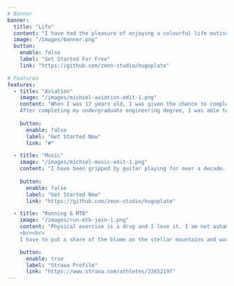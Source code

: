 ```yaml
---
# Banner
banner:
  title: "Life"
  content: "I have had the pleasure of enjoying a colourful life outisde the office. I am conviced that this has helped me to keep a level head in the office space. "
  image: "/images/banner.png"
  button:
    enable: false
    label: "Get Started For Free"
    link: "https://github.com/zeon-studio/hugoplate"

# Features
features:
  - title: "Aviation"
    image: "/images/michiel-aviation-edit-1.png"
    content: "When I was 17 years old, I was given the chance to complete the PPL program. Only a few years later, however, while studying Electrical and Electronic Engineering, I realised that a career in aviation was far less glamorous than it initally appeared to be. <br><br>
    After completing my undergraduate engineering degree, I was able to upgrade my PPL to CPL and continue to fly as a hobbiest. Though I am nowhere near a real prop-head, I have loved everything that aviation has tought me along with the beautiful places it has taken me. Through flying, I have acquired a keen eye for detail and learned to manage responsibilities in a high pressure environment."  
    
    button:
      enable: false
      label: "Get Started Now"
      link: "#"

  - title: "Music"
    image: "/images/michiel-music-edit-1.png"
    content: "I have been gripped by guitar playing for over a decade. It has been that hobby kept ablaze by the fairytale thought that I can become as good as John Meyer if only I kept trying. Learning to play the guitar has tought me discipline perhaps more than anything else. The smallest of movements separate beautiful from horrific. Learning to play with other musicians was painstakingly difficult at first, but it yealded a most satisfying feeling. Making music stretches the (lazy) right side of my brain where nothing happens quickly or smoothly. It is, however, a brilliant way to relax. "  
    
    button:
      enable: false
      label: "Get Started Now"
      link: "https://github.com/zeon-studio/hugoplate"

  - title: "Running & MTB"
    image: "/images/run-mtb-join-1.png"
    content: "Physical exercise is a drug and I love it. I am not ashamed to admit that I have poured hundreds of hours into physical exercise, particularly running and mountain biking. My _problem_ is that I am very competitive with myself. I love pushing my physical limits and experiencing performance related improvements. There is something increadibly satisfying about enduring periods of pain and discomfort that yield lasting results. 
    <br><br>
    I have to put a share of the blame on the stellar mountains and warm weather of Stellenbosch. I don't expect many places in the world to be able to match the prestine scenes of this town."

    button:
      enable: true
      label: "Strava Profile"
      link: "https://www.strava.com/athletes/33652197"
---
```

